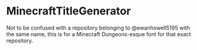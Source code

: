 # MinecraftTitleGenerator
Not to be confused with a repository belonging to @ewanhowell5195 with the same name, this is for a Minecraft Dungeons-esque font for that exact repository.
